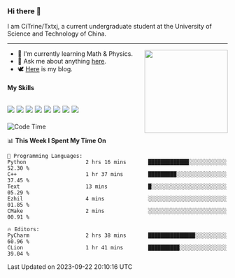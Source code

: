 ### Hi there 👋

I am CiTrine/Txtxj, a current undergraduate student at the University of Science and Technology of China.

---

<img align="right" height="190" src="http://github-profile-summary-cards.vercel.app/api/cards/stats?username=txtxj&theme=vue">

- 🌱 I'm currently learning Math & Physics.
- 💬 Ask me about anything [here](https://github.com/txtxj/txtxj/issues).
- 🕊️ [Here](https://txtxj.top) is my blog.

#### My Skills

![](https://img.shields.io/badge/C%23-239120?logo=csharp&logoColor=fff)
![](https://img.shields.io/badge/Unity-000000?logo=unity&logoColor=fff)
![](https://img.shields.io/badge/Python-3e74a2?logo=python&logoColor=fff)
![](https://img.shields.io/badge/C++-65318e?logo=cplusplus&logoColor=fff)
![](https://img.shields.io/badge/C-5654a2?logo=c&logoColor=fff)
![](https://img.shields.io/badge/Blender-f5792a?logo=blender&logoColor=fff)
![](https://img.shields.io/badge/MS%20SQL-cc2927?logo=microsoftsqlserver&logoColor=fff)
![](https://img.shields.io/badge/My%20SQL-4479a1?logo=mysql&logoColor=fff)
---

<!--START_SECTION:waka-->
![Code Time](http://img.shields.io/badge/Code%20Time-1%2C406%20hrs-blue)

📊 **This Week I Spent My Time On** 

```text
💬 Programming Languages: 
Python                   2 hrs 16 mins       █████████████░░░░░░░░░░░░   52.30 % 
C++                      1 hr 37 mins        █████████░░░░░░░░░░░░░░░░   37.45 % 
Text                     13 mins             █░░░░░░░░░░░░░░░░░░░░░░░░   05.29 % 
Ezhil                    4 mins              ░░░░░░░░░░░░░░░░░░░░░░░░░   01.85 % 
CMake                    2 mins              ░░░░░░░░░░░░░░░░░░░░░░░░░   00.91 % 

🔥 Editors: 
PyCharm                  2 hrs 38 mins       ███████████████░░░░░░░░░░   60.96 % 
CLion                    1 hr 41 mins        ██████████░░░░░░░░░░░░░░░   39.04 % 
```


 Last Updated on 2023-09-22 20:10:16 UTC
<!--END_SECTION:waka-->
